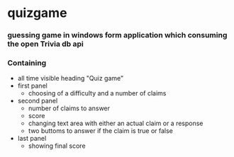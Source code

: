 # quizgame
### guessing game in windows form application which consuming the open Trivia db api


### Containing
+ all time visible heading "Quiz game"
+ first panel
    + choosing of a difficulty and a number of claims
+ second panel
    + number of claims to answer
    + score
    + changing text area with either an actual claim or a response
    + two buttoms to answer if the claim is true or false
+ last panel
    + showing final score
